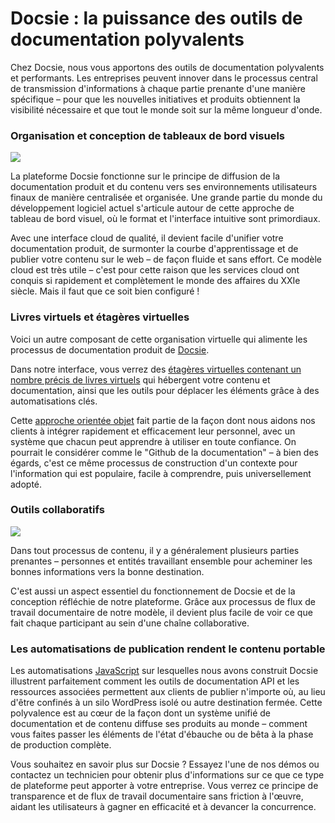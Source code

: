 # Docsie : la puissance des outils de documentation polyvalents

Chez Docsie, nous vous apportons des outils de documentation polyvalents et performants. Les entreprises peuvent innover dans le processus central de transmission d'informations à chaque partie prenante d'une manière spécifique – pour que les nouvelles initiatives et produits obtiennent la visibilité nécessaire et que tout le monde soit sur la même longueur d'onde.

### Organisation et conception de tableaux de bord visuels

![](https://cdn.docsie.io/workspace_PfNzfGj3YfKKtTO4T/doc_JLDSpWBDcIaMWR3Ce/file_KcRBWUiCJ0UoEUOKC/f86c49a8-1b13-5d38-2fbe-f671f02cfaecmaxim_ilyahov_blf4r69ltgw_unsplash.jpg)

La plateforme Docsie fonctionne sur le principe de diffusion de la documentation produit et du contenu vers ses environnements utilisateurs finaux de manière centralisée et organisée. Une grande partie du monde du développement logiciel actuel s'articule autour de cette approche de tableau de bord visuel, où le format et l'interface intuitive sont primordiaux.

Avec une interface cloud de qualité, il devient facile d'unifier votre documentation produit, de surmonter la courbe d'apprentissage et de publier votre contenu sur le web – de façon fluide et sans effort. Ce modèle cloud est très utile – c'est pour cette raison que les services cloud ont conquis si rapidement et complètement le monde des affaires du XXIe siècle. Mais il faut que ce soit bien configuré !

### Livres virtuels et étagères virtuelles

Voici un autre composant de cette organisation virtuelle qui alimente les processus de documentation produit de [Docsie](https://www.docsie.io/).

Dans notre interface, vous verrez des [étagères virtuelles contenant un nombre précis de livres virtuels](https://portals.docsie.io/docsie/docsie-documentation/using-docsie/?doc=/using-docsie-library/moving-and-copying-documents/) qui hébergent votre contenu et documentation, ainsi que les outils pour déplacer les éléments grâce à des automatisations clés.

Cette [approche orientée objet](https://dl.acm.org/doi/10.1145/3290605.3300921) fait partie de la façon dont nous aidons nos clients à intégrer rapidement et efficacement leur personnel, avec un système que chacun peut apprendre à utiliser en toute confiance. On pourrait le considérer comme le "Github de la documentation" – à bien des égards, c'est ce même processus de construction d'un contexte pour l'information qui est populaire, facile à comprendre, puis universellement adopté.

### Outils collaboratifs

![](https://cdn.docsie.io/workspace_PfNzfGj3YfKKtTO4T/doc_JLDSpWBDcIaMWR3Ce/file_9A6GNIUeIDG1bUZID/bf6dc944-2db5-e845-f946-37c7e99ee813marvin_meyer_syto3xs06fu_unsplash.jpg)

Dans tout processus de contenu, il y a généralement plusieurs parties prenantes – personnes et entités travaillant ensemble pour acheminer les bonnes informations vers la bonne destination.

C'est aussi un aspect essentiel du fonctionnement de Docsie et de la conception réfléchie de notre plateforme. Grâce aux processus de flux de travail documentaire de notre modèle, il devient plus facile de voir ce que fait chaque participant au sein d'une chaîne collaborative.

### Les automatisations de publication rendent le contenu portable

Les automatisations [JavaScript](https://www.javascript.com/) sur lesquelles nous avons construit Docsie illustrent parfaitement comment les outils de documentation API et les ressources associées permettent aux clients de publier n'importe où, au lieu d'être confinés à un silo WordPress isolé ou autre destination fermée. Cette polyvalence est au cœur de la façon dont un système unifié de documentation et de contenu diffuse ses produits au monde – comment vous faites passer les éléments de l'état d'ébauche ou de bêta à la phase de production complète.

Vous souhaitez en savoir plus sur Docsie ? Essayez l'une de nos démos ou contactez un technicien pour obtenir plus d'informations sur ce que ce type de plateforme peut apporter à votre entreprise. Vous verrez ce principe de transparence et de flux de travail documentaire sans friction à l'œuvre, aidant les utilisateurs à gagner en efficacité et à devancer la concurrence.